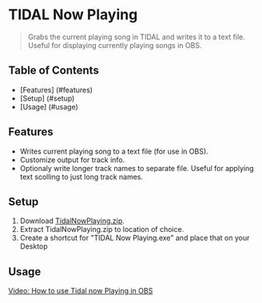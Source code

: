 # TIDAL Now Playing
> Grabs the current playing song in TIDAL and writes it to a text file. Useful for displaying currently playing songs in OBS.

## Table of Contents
* [Features] (#features)
* [Setup] (#setup)
* [Usage] (#usage)

## Features
- Writes current playing song to a text file (for use in OBS).
- Customize output for track info.
- Optionaly write longer track names to separate file. Useful for applying text scolling to just long track names.

## Setup
1. Download [TidalNowPlaying.zip](https://github.com/stubbs28/TIDAL-Now-Playing/releases).
2. Extract TidalNowPlaying.zip to location of choice.
3. Create a shortcut for "TIDAL Now Playing.exe" and place that on your Desktop

## Usage
[Video: How to use Tidal now Playing in OBS](https://www.youtube.com/watch?v=9_GlLl43-Aw)
